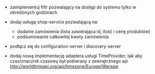 - zaimplementuj filtr pozwalający na dostęp do systemu tylko w określonych godzinach

- dodaj usługę shop-service pozwalającą na:
    - dodanie zamówienia (lista zawierająca id, ilość i cenę produktów)
    - podsumowanie całkowitej kwoty zamówienia
- podłącz się do configuration-server i discovery-server

- dodaj nową implementację adaptera usługi TimeProvider, tak aby czas/znacznik czasowy był pobierany z
  zewnętrznego api http://worldtimeapi.org/api/timezone/Europe/Warsaw
